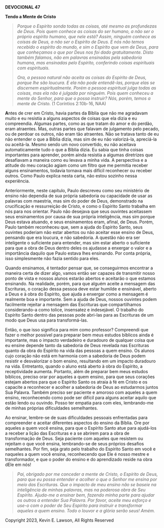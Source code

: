 **DEVOCIONAL 47**

**Tendo a Mente de Cristo**

> *Porque o Espírito sonda todas as coisas, até mesmo as profundezas de
> Deus. Pois quem conhece as coisas do ser humano, a não ser o próprio
> espírito humano, que nele está? Assim, ninguém conhece as coisas de
> Deus, a não ser o Espírito de Deus. E nós não temos recebido o
> espírito do mundo, e sim o Espírito que vem de Deus, para que
> conheçamos o que por Deus nos foi dado gratuitamente. Disto também
> falamos, não em palavras ensinadas pela sabedoria humana, mas
> ensinadas pelo Espírito, conferindo coisas espirituais com
> espirituais.*
>
> *Ora, a pessoa natural não aceita as coisas do Espírito de Deus,
> porque lhe são loucura. E ela não pode entendê-las, porque elas se
> discernem espiritualmente. Porém a pessoa espiritual julga todas as
> coisas, mas ela não é julgada por ninguém. Pois quem conheceu a mente
> do Senhor, para que o possa instruir? Nós, porém, temos a mente de
> Cristo.* (1 Coríntios 2:10b-16, NAA)

**A**ntes de crer em Cristo, havia partes da Bíblia que não me agradavam
muito e eu resistia a alguns aspectos de coisas que ela dizia e eu
compreendia. Algumas partes, como as que tratam do amor e do perdão,
eram atraentes. Mas, outras partes que falavam de julgamento pelo
pecado, ou de perdoar os outros, não eram tão atraentes. Não se tratava
tanto de eu não entender o que a Bíblia dizia, mas sim de eu não
valorizá-la, apreciá-la ou aceitá-la. Mesmo sendo um novo convertido, eu
não aceitava automaticamente tudo o que a Bíblia dizia. Eu sabia que
tinha coisas importantes para aprender, porém ainda resistia a algumas
diretrizes que desafiavam a maneira como eu levava a minha vida. A
perspectiva e a atitude do meu coração agiam como um filtro que me
permitia receber alguns ensinamentos, todavia tornava mais difícil
reconhecer ou receber outros. Como Paulo explica nesta carta, não estou
sozinho nessa experiência.

Anteriormente, neste capítulo, Paulo descreveu como seu ministério de
ensino não dependia de sua própria sabedoria ou capacidade de usar as
palavras com maestria, mas sim do poder de Deus, demonstrado na
crucificação e ressurreição de Cristo, e como o Espírito Santo trabalha
em nós para nos orientar. Paulo não desejava que seus ouvintes
aceitassem seus ensinamentos por causa de sua própria inteligência, mas
sim porque Deus estava atuando, e seus ensinamentos eram, afinal, de
Deus. Porém, Paulo também reconheceu que, sem a ajuda do Espírito Santo,
seus ouvintes poderiam não estar abertos ou não aceitar esse ensino de
Deus, pensando que era loucura, e não sabedoria. A questão não era ser
inteligente o suficiente para entender, mas sim estar aberto o
suficiente para que a obra de Deus dentro deles os ajudasse a enxergar o
valor e a importância daquilo que Paulo estava lhes ensinando. Por conta
própria, isso simplesmente não fazia sentido para eles.

Quando ensinamos, é tentador pensar que, se conseguirmos encontrar a
maneira certa de dizer algo, vamos então ser capazes de transmitir nosso
ponto de vista e nossos alunos estarão abertos e aceitarão o que estamos
ensinando. Na realidade, porém, para que alguém aceite a mensagem das
Escrituras, o coração dessa pessoa deve estar humilde e ensinável,
aberto a Deus e à obra do Espírito, que ajuda a enxergar como a mensagem
é realmente boa e importante. Sem a ajuda de Deus, nossos ouvintes podem
facilmente rejeitar a mensagem das Escrituras que compartilhamos
considerando-a como tolice, insensatez e indesejável. O trabalho do
Espírito Santo dentro das pessoas pode abri-las para as Escrituras de um
modo que Deus usa para transformá-las.

Então, o que isso significa para mim como professor? Compreendi que
fazer o melhor possível para preparar bem meus estudos bíblicos ainda é
importante, mas o impacto verdadeiro e duradouro de qualquer coisa que
eu ensine depende tanto da sabedoria de Deus revelada nas Escrituras
quanto da obra do Espírito na vida das pessoas a quem ensino. Os alunos
cujo coração não está em harmonia com a sabedoria de Deus podem resistir
e desvalorizar o bom ensino, resultando em um impacto duradouro na vida.
Entretanto, quando o aluno está aberto à obra do Espírito, a
receptividade aumenta. Portanto, além de preparar bem meus estudos
bíblicos, preciso orar por aqueles a quem ensino, para que seus corações
estejam abertos para que o Espírito Santo os atraia à fé em Cristo e os
capacite a reconhecer e acolher a sabedoria de Deus ao estudarmos juntos
Sua Palavra. Também preciso ser paciente e amoroso com aqueles a quem
ensino, reconhecendo como pode ser difícil para alguns aceitar aquilo
que estão lendo ou ouvindo. Posso ter empatia para com eles,
lembrando-me de minhas próprias dificuldades semelhantes.

Ao ensinar, lembre-se de suas dificuldades pessoais enfrentadas para
compreender e aceitar diferentes aspectos do ensino da Bíblia. Ore por
aqueles a quem você ensina, para que o Espírito Santo atue para
ajudá-los a receber a lição das Escrituras e a se abrirem para a obra de
transformação de Deus. Seja paciente com aqueles que resistem ou
rejeitam o que você ensina, lembrando-se de seus próprios desafios
semelhantes. Por fim, seja grato pelo trabalho do Espírito Santo em você
e naqueles a quem você ensina, reconhecendo que Ele é nosso mestre e
transformador, e que o poder do ensino e do aprendizado reside na obra
dEle em nós!

> *Pai, obrigado por me conceder a mente de Cristo, o Espírito de Deus,
> para que eu possa entender e acolher o que o Senhor me ensina por meio
> das Escrituras. Que o impacto de meu ensino não se baseie na
> inteligência de minhas palavras, mas na poderosa obra de Seu Espírito.
> Ajuda-me a ensinar bem, fazendo minha parte para ajudar os outros a
> entender Sua Palavra. Por favor, aceite meu esforço e use-o com o
> poder de Seu Espírito para instruir e transformar aqueles a quem
> ensino. Todo o louvor e a glória serão seus! Amém.*

Copyright 2023, Kevin E. Lawson, All Rights Reserved

